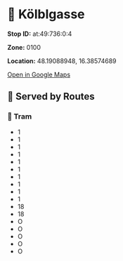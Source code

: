 # 🚉 Kölblgasse


**Stop ID:** at:49:736:0:4

**Zone:** 0100

**Location:** 48.19088948, 16.38574689

[Open in Google Maps](https://www.google.com/maps?q=48.19088948,16.38574689)

## 🚆 Served by Routes

### 🚊 Tram
- 1
- 1
- 1
- 1
- 1
- 1
- 1
- 1
- 1
- 1
- 18
- 18
- O
- O
- O
- O
- O